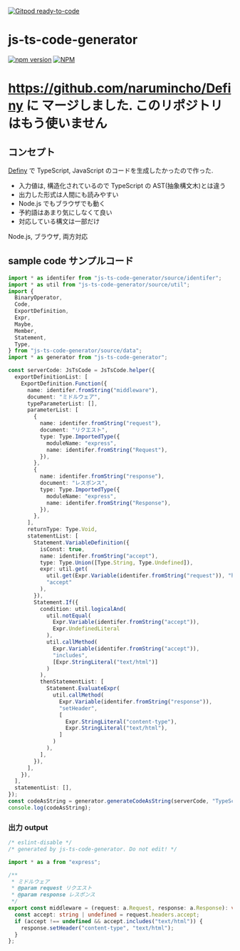 [![Gitpod ready-to-code](https://img.shields.io/badge/Gitpod-ready--to--code-blue?logo=gitpod)](https://gitpod.io/#https://github.com/narumincho/js-ts-code-generator)

# js-ts-code-generator

[![npm version](https://badge.fury.io/js/js-ts-code-generator.svg)](https://badge.fury.io/js/js-ts-code-generator)
[![NPM](https://nodei.co/npm/js-ts-code-generator.png)](https://nodei.co/npm/js-ts-code-generator/)

# https://github.com/narumincho/Definy に マージしました. このリポジトリはもう使いません

## コンセプト

[Definy](https://github.com/narumincho/Definy) で TypeScript, JavaScript のコードを生成したかったので作った.

- 入力値は, 構造化されているので TypeScript の AST(抽象構文木)とは違う
- 出力した形式は人間にも読みやすい
- Node.js でもブラウザでも動く
- 予約語はあまり気にしなくて良い
- 対応している構文は一部だけ

Node.js, ブラウザ, 両方対応

## sample code サンプルコード

```ts
import * as identifer from "js-ts-code-generator/source/identifer";
import * as util from "js-ts-code-generator/source/util";
import {
  BinaryOperator,
  Code,
  ExportDefinition,
  Expr,
  Maybe,
  Member,
  Statement,
  Type,
} from "js-ts-code-generator/source/data";
import * as generator from "js-ts-code-generator";

const serverCode: JsTsCode = JsTsCode.helper({
  exportDefinitionList: [
    ExportDefinition.Function({
      name: identifer.fromString("middleware"),
      document: "ミドルウェア",
      typeParameterList: [],
      parameterList: [
        {
          name: identifer.fromString("request"),
          document: "リクエスト",
          type: Type.ImportedType({
            moduleName: "express",
            name: identifer.fromString("Request"),
          }),
        },
        {
          name: identifer.fromString("response"),
          document: "レスポンス",
          type: Type.ImportedType({
            moduleName: "express",
            name: identifer.fromString("Response"),
          }),
        },
      ],
      returnType: Type.Void,
      statementList: [
        Statement.VariableDefinition({
          isConst: true,
          name: identifer.fromString("accept"),
          type: Type.Union([Type.String, Type.Undefined]),
          expr: util.get(
            util.get(Expr.Variable(identifer.fromString("request")), "headers"),
            "accept"
          ),
        }),
        Statement.If({
          condition: util.logicalAnd(
            util.notEqual(
              Expr.Variable(identifer.fromString("accept")),
              Expr.UndefinedLiteral
            ),
            util.callMethod(
              Expr.Variable(identifer.fromString("accept")),
              "includes",
              [Expr.StringLiteral("text/html")]
            )
          ),
          thenStatementList: [
            Statement.EvaluateExpr(
              util.callMethod(
                Expr.Variable(identifer.fromString("response")),
                "setHeader",
                [
                  Expr.StringLiteral("content-type"),
                  Expr.StringLiteral("text/html"),
                ]
              )
            ),
          ],
        }),
      ],
    }),
  ],
  statementList: [],
});
const codeAsString = generator.generateCodeAsString(serverCode, "TypeScript");
console.log(codeAsString);
```

### 出力 output

```ts
/* eslint-disable */
/* generated by js-ts-code-generator. Do not edit! */

import * as a from "express";

/**
 * ミドルウェア
 * @param request リクエスト
 * @param response レスポンス
 */
export const middleware = (request: a.Request, response: a.Response): void => {
  const accept: string | undefined = request.headers.accept;
  if (accept !== undefined && accept.includes("text/html")) {
    response.setHeader("content-type", "text/html");
  }
};
```

